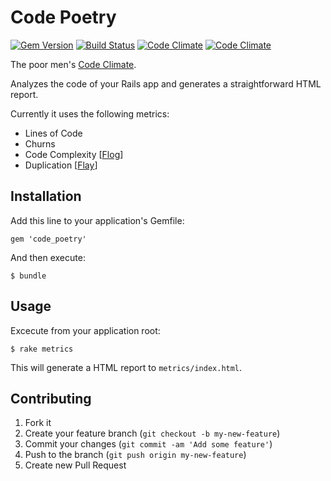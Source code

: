 # Code Poetry

[![Gem Version][rgb]][rgl] [![Build Status][trb]][trl] [![Code Climate][ccb]][ccl] [![Code Climate][ccc]][ccl]

The poor men's [Code Climate][cc].

Analyzes the code of your Rails app and generates a straightforward HTML report.

Currently it uses the following metrics:

* Lines of Code
* Churns
* Code Complexity [[Flog][flog]]
* Duplication [[Flay][flay]]

## Installation

Add this line to your application's Gemfile:

    gem 'code_poetry'

And then execute:

    $ bundle

## Usage

Excecute from your application root:

    $ rake metrics

This will generate a HTML report to ```metrics/index.html```.

## Contributing

1. Fork it
2. Create your feature branch (`git checkout -b my-new-feature`)
3. Commit your changes (`git commit -am 'Add some feature'`)
4. Push to the branch (`git push origin my-new-feature`)
5. Create new Pull Request

[rgb]: https://badge.fury.io/rb/code_poetry.png
[rgl]: http://badge.fury.io/rb/code_poetry
[trb]: https://travis-ci.org/coding-chimp/code_poetry.png?branch=master
[trl]: https://travis-ci.org/coding-chimp/code_poetry
[ccb]: https://codeclimate.com/github/coding-chimp/code_poetry.png
[ccl]: https://codeclimate.com/github/coding-chimp/code_poetry
[ccc]: https://codeclimate.com/github/coding-chimp/code_poetry/coverage.png

[cc]: https://codeclimate.com
[flog]: https://github.com/seattlerb/flog
[flay]: https://github.com/seattlerb/flay

